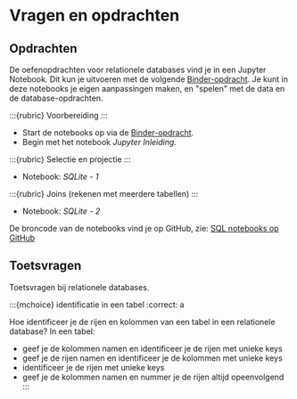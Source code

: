 # Vragen en opdrachten


## Opdrachten

De oefenopdrachten voor relationele databases vind je in een Jupyter Notebook.
Dit kun je uitvoeren met de volgende
[Binder-opdracht](https://mybinder.org/v2/gh/infvo/ieni2019-SQL.git/master?filepath=Inhoud.ipynb).
Je kunt in deze notebooks je eigen aanpassingen maken, en "spelen" met de data en de database-opdrachten.

:::{rubric} Voorbereiding
:::

* Start de notebooks op via de [Binder-opdracht](https://mybinder.org/v2/gh/infvo/ieni2019-SQL.git/master?filepath=Inhoud.ipynb).
* Begin met het notebook *Jupyter Inleiding*.

:::{rubric} Selectie en projectie
:::

* Notebook: *SQLite - 1*

:::{rubric} Joins (rekenen met meerdere tabellen)
:::

* Notebook: *SQLite - 2*

De broncode van de notebooks vind je op GitHub,
zie: [SQL notebooks op GitHub](https://github.com/infvo/ieni2019-SQL)

## Toetsvragen

Toetsvragen bij relationele databases.

:::{mchoice} identificatie in een tabel
:correct: a

Hoe identificeer je de rijen en kolommen van een tabel in een relationele database?
In een tabel:

* geef je de kolommen namen en identificeer je de rijen met unieke keys
* geef je de rijen namen en identificeer je de kolommen met unieke keys
* identificeer je de rijen met unieke keys
* geef je de kolommen namen en nummer je de rijen altijd opeenvolgend
:::
   
